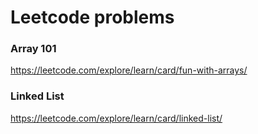 # Leetcode problems

### Array 101

https://leetcode.com/explore/learn/card/fun-with-arrays/

### Linked List

https://leetcode.com/explore/learn/card/linked-list/

